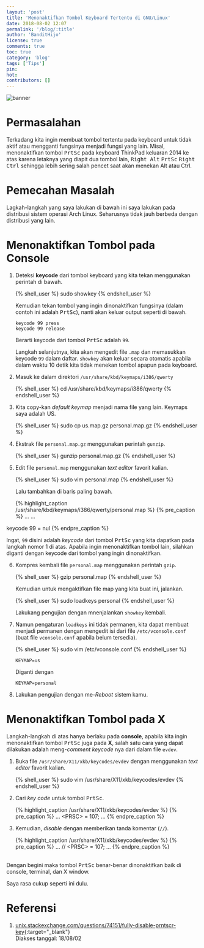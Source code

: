 ```yaml
---
layout: 'post'
title: 'Menonaktifkan Tombol Keyboard Tertentu di GNU/Linux'
date: 2018-08-02 12:07
permalink: '/blog/:title'
author: 'BanditHijo'
license: true
comments: true
toc: true
category: 'blog'
tags: ['Tips']
pin:
hot:
contributors: []
---
```


<!-- BANNER OF THE POST -->
<img class="post-body-img" src="{{ site.lazyload.logo_blank_banner }}" data-echo="https://s20.postimg.cc/9myvdtav1/banner_post_19.png" onerror="imgError(this);" alt="banner">

# Permasalahan
Terkadang kita ingin membuat tombol tertentu pada keyboard untuk tidak aktif atau mengganti fungsinya menjadi fungsi yang lain. Misal, menonaktifkan tombol <kbd>PrtSc</kbd> pada keyboard ThinkPad keluaran 2014 ke atas karena letaknya yang diapit dua tombol lain, <kbd>Right Alt</kbd> <kbd>PrtSc</kbd> <kbd>Right Ctrl</kbd> sehingga lebih sering salah pencet saat akan menekan Alt atau Ctrl.

# Pemecahan Masalah

Lagkah-langkah yang saya lakukan di bawah ini saya lakukan pada distribusi sistem operasi Arch Linux. Seharusnya tidak jauh berbeda dengan distribusi yang lain.

# Menonaktifkan Tombol pada Console

1. Deteksi **keycode** dari tombol keyboard yang kita tekan menggunakan perintah di bawah.

   {% shell_user %}
sudo showkey
{% endshell_user %}

   Kemudian tekan tombol yang ingin dinonaktifkan fungsinya (dalam contoh ini adalah <kbd>PrtSc</kbd>), nanti akan keluar output seperti di bawah.

   ```
   keycode 99 press
   keycode 99 release
   ```

   Berarti keycode dari tombol <kbd>PrtSc</kbd> adalah `99`.

   Langkah selanjutnya, kita akan mengedit file `.map` dan memasukkan keycode `99` dalam daftar. `showkey` akan keluar secara otomatis apabila dalam waktu 10 detik kita tidak menekan tombol apapun pada keyboard.

2. Masuk ke dalam direktori `/usr/share/kbd/keymaps/i386/qwerty`

   {% shell_user %}
cd /usr/share/kbd/keymaps/i386/qwerty
{% endshell_user %}

3. Kita copy-kan *default keymap* menjadi nama file yang lain. Keymaps saya adalah US.

   {% shell_user %}
sudo cp us.map.gz personal.map.gz
{% endshell_user %}

4. Ekstrak file `personal.map.gz` menggunakan perintah `gunzip`.

   {% shell_user %}
gunzip personal.map.gz
{% endshell_user %}

5. Edit file `personal.map` menggunakan *text editor* favorit kalian.

   {% shell_user %}
sudo vim personal.map
{% endshell_user %}

   Lalu tambahkan di baris paling bawah.

   {% highlight_caption /usr/share/kbd/keymaps/i386/qwerty/personal.map %}
   {% pre_caption %}
...
...

keycode 99 = nul
{% endpre_caption %}

   Ingat, `99` disini adalah *keycode* dari tombol <kbd>PrtSc</kbd> yang kita dapatkan pada langkah nomor 1 di atas. Apabila ingin menonaktifkan tombol lain, silahkan diganti dengan keycode dari tombol yang ingin dinonaktifkan.

6. Kompres kembali file `personal.map` menggunakan perintah `gzip`.

   {% shell_user %}
gzip personal.map
{% endshell_user %}

   Kemudian untuk mengaktifkan file map yang kita buat ini, jalankan.

   {% shell_user %}
sudo loadkeys personal
{% endshell_user %}

   Lakukang pengujian dengan mnenjalankan `showkey` kembali.

7. Namun pengaturan `loadkeys` ini tidak permanen, kita dapat membuat menjadi permanen dengan mengedit isi dari file `/etc/vconsole.conf` (buat file `vconsole.conf` apabila belum tersedia).

   {% shell_user %}
sudo vim /etc/vconsole.conf
{% endshell_user %}

   ```
   KEYMAP=us
   ```

   Diganti dengan

   ```
   KEYMAP=personal
   ```
8. Lakukan pengujian dengan me-*Reboot* sistem kamu.

# Menonaktifkan Tombol pada X

Langkah-langkah di atas hanya berlaku pada **console**, apabila kita ingin menonaktifkan tombol <kbd>PrtSc</kbd> juga pada **X**, salah satu cara yang dapat dilakukan adalah meng-*comment* *keycode* nya dari dalam file `evdev`.

1. Buka file `/usr/share/X11/xkb/keycodes/evdev` dengan menggunakan *text editor* favorit kalian.

   {% shell_user %}
sudo vim /usr/share/X11/xkb/keycodes/evdev
{% endshell_user %}

2. Cari *key code* untuk tombol <kbd>PrtSc</kbd>.

   {% highlight_caption /usr/share/X11/xkb/keycodes/evdev %}
   {% pre_caption %}
 ...
 &lt;PRSC> = 107;
 ...
{% endpre_caption %}

3. Kemudian, *disable* dengan memberikan tanda komentar (`//`).

   {% highlight_caption /usr/share/X11/xkb/keycodes/evdev %}
   {% pre_caption %}
 ...
 // &lt;PRSC> = 107;
 ...
{% endpre_caption %}

<br>
Dengan begini maka tombol <kbd>PrtSc</kbd> benar-benar dinonaktifkan baik di console, terminal, dan X window.

Saya rasa cukup seperti ini dulu.

# Referensi

1. [unix.stackexchange.com/questions/74151/fully-disable-prntscr-key](https://unix.stackexchange.com/questions/74151/fully-disable-prntscr-key){:target="_blank"}
<br>Diakses tanggal: 18/08/02
